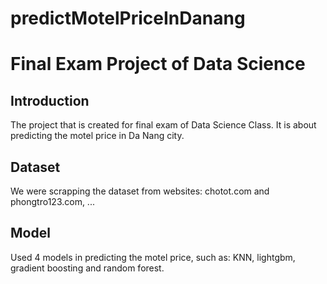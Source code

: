# predictMotelPriceInDanang

# Final Exam Project of Data Science

## Introduction
The project that is created for final exam of Data Science Class. It is about predicting the motel price in Da Nang city.

## Dataset
We were scrapping the dataset from websites: chotot.com and phongtro123.com, ...

## Model
Used 4 models in predicting the motel price, such as: KNN, lightgbm, gradient boosting and random forest.
